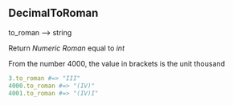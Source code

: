 ## DecimalToRoman

to_roman --> string

Return _Numeric Roman_ equal to _int_

From the number 4000, the value in brackets is the unit thousand

```ruby
3.to_roman #=> "III"
4000.to_roman #=> "(IV)"
4001.to_roman #=> "(IV)I"
